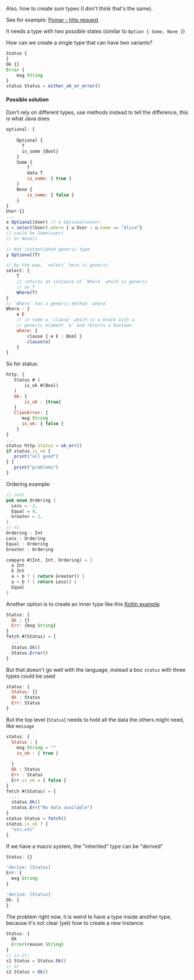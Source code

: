 
Also, how to create sum types (I don't think that's the same).

See for example: [Pomar - http request](Pomar%20-%20http%20request.md)

It needs a type with two possible states (similar to `Option { Some, None }`) 


How can we create a single type that can have two variants?


```js
Status {
}
Ok {}
Error {
	msg String
}
status Status = either_ok_or_error()
```

#### Possible solution
Don't rely on different types, use methods instead to tell the difference, this is what Java does
```js
optional: {
    
    Optional {
      T
      is_some {Bool}
    }
    Some {
        T
        data T
        is_some: { true }
    }
    None {
        is_some: { false }
    }
}
User:{}
...
x Optional(User) // x Optional<User>
x = select(User).where { u User ; u.name == "Alice"}
// could be Some(user)
// or None()

// Not instantiated generic type
y Optional(T)

// by the way, `select` here is generic
select: { 
    T 
    // returns an instance of `Where` which is generic 
    // on T
	Where(T) 
}
// `Where` has a generic method `where`
Where : {
	e E
	// it take a `clause` which is a block with a 
	// generic element `e` and returns a boolean
	where: {
		clause { e E ; Bool }
		clause(e) 
	}
}
```

So for status:
```js
http: {
   Status # (
       is_ok #(Bool)
   )
   Ok: {
       is_ok : {true}
   }
   ClienError: {
      msg String
      is_ok: { false }
    }
}
...
status http.Status = ok_err()
if status.is_ok {
   print("all good")
} {
   print("problems")
}

```


Ordering example: 

```rust
// rust
pub enum Ordering {
  Less = -1, 
  Equal = 0,
  Greater = 1,
}
// Yz
Ordering : Int 
Less : Ordering
Equal : Ordering
Greater : Ordering

compare #(Int, Int, Ordering) = { 
  a Int
  b Int
  a > b ? { return Greater() }
  a < b ? { return Less() }
  Equal
}
```

Another option is to create an inner type like this [Kotlin example](https://elizarov.medium.com/kotlin-and-exceptions-8062f589d07#:~:text=sealed%20class%20ParsedDate,errorOffset)

```js
Status: {
  Ok : {}
  Err: {msg String}
}
fetch #(Status) = {
  ... 
  Status.Ok()
  Status.Error()
}

```

But that doesn't go well with the language, instead a boc `status` with three types could be used
```js
status: {
  Status: {}
  Ok : Status
  Err: Status 
}
```
But the top level (`Status`) needs to hold all the data the others might need, like `message`

```js
status: {
  Status : {
    msg String = ""
    is_ok : { true }
    
  }
  Ok : Status
  Err : Status
  Err.is_ok = { false }
}
fetch #(Status) = { 
  ... 
  status.Ok()
  status.Err("No data available")
}
status Status = fetch()
status.is_ok ? { 
  "etc.etc"
}
```


If we have a macro system, the "inherited" type can be "derived"

```js
Status: {}

'derive: [Status]'
Err: {
  msg String
}

'derive: [Status]'
Ok: {
}
```


The problem right now, it is weird to have a type inside another type, because it's not clear (yet) how to create a new instance:
```js
Status: {
  Ok
  Error(reason String)
}
// is it:
s1 Status = Status.Ok()
// or 
s2 Status = Ok()

```
